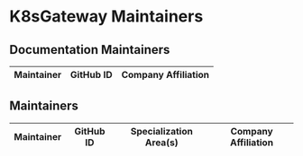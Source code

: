 # K8sGateway Maintainers

## Documentation Maintainers

| Maintainer | GitHub ID | Company Affiliation |
| ---- | ---- | ---- |

## Maintainers

| Maintainer | GitHub ID | Specialization Area(s) | Company Affiliation |
| ---- | ---- | ---- | ---- |
